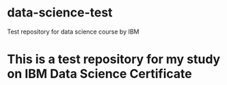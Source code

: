 # data-science-test
Test repository for data science course by IBM

# This is a test repository for my study on IBM Data Science Certificate
